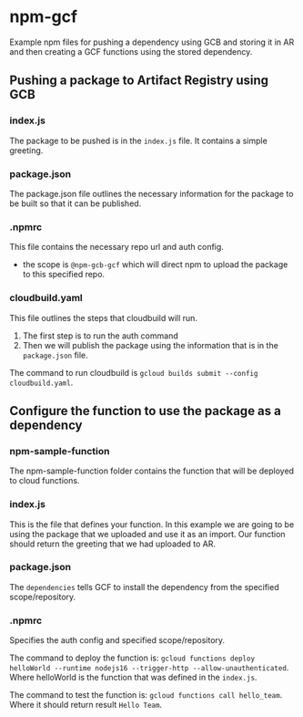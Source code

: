 # npm-gcf
Example npm files for pushing a dependency using GCB and storing it in AR and then creating a GCF functions using the stored dependency.

## Pushing a package to Artifact Registry using GCB
### index.js
The package to be pushed is in the `index.js` file. It contains a simple greeting.

### package.json
The package.json file outlines the necessary information for the package to be built so that it can be published. 

### .npmrc
This file contains the necessary repo url and auth config. 
  - the scope is `@npm-gcb-gcf` which will direct npm to upload the package to this specified repo. 

### cloudbuild.yaml
This file outlines the steps that cloudbuild will run. 
1. The first step is to run the auth command
2. Then we will publish the package using the information that is in the `package.json` file.

The command to run cloudbuild is `gcloud builds submit --config cloudbuild.yaml`.

## Configure the function to use the package as a dependency
### npm-sample-function
The npm-sample-function folder contains the function that will be deployed to cloud functions. 

### index.js
This is the file that defines your function. In this example we are going to be using the package that we uploaded and use it as an import. Our function should return the greeting that we had uploaded to AR. 

### package.json
The `dependencies` tells GCF to install the dependency from the specified scope/repository.

### .npmrc
Specifies the auth config and specified scope/repository.

The command to deploy the function is: 
`gcloud functions deploy helloWorld --runtime nodejs16 --trigger-http --allow-unauthenticated`. Where helloWorld is the function that was defined in the `index.js`.

The command to test the function is: 
`gcloud functions call hello_team`. Where it should return result `Hello Team`.
